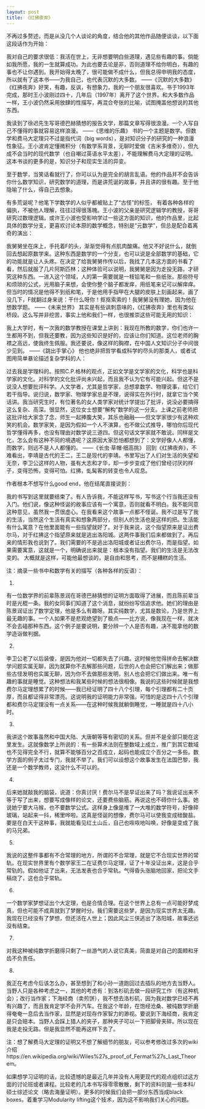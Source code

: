 ```yaml
---
layout: post
title: 《红拂夜奔》
---
```

不再过多赘述，而是从没几个人谈论的角度，结合他的其他作品随便谈谈，以下面这段话作为开始：

我对自己的要求很低：我活在世上，无非想要明白些道理，遇见些有趣的事。倘能如我所愿，我的一生就算成功。为此也要去论是非，否则道理不给你明白，有趣的事也不让你遇到。我开始得太晚了，很可能做不成什么，但我总得申明我的态度，所以就有了这本书——为我自己，也代表沉默的大多数。 ——《沉默的大多数》
《红拂夜奔》好笑，有趣，反讽，有想象力，我的一个朋友很喜欢。书于1993年完成，那时王小波刚过四十，几年后（1997年）离开了这个世界。和大多数作品一样，王小波仍然采用放肆的性描写，再混合夸张的比喻，试图掩盖他想说的其他东西。

我读到了徐迟先生写哥德巴赫猜想的报告文学，那篇文章写得很浪漫。一个人写自己不懂得的事就容易这样浪漫。 ——《思维的乐趣》
书的一个主题是数学。但数学和费马大定理只不过是指代词（big words），是对知识分子的研究的一种浪漫性象征。王小波肯定懂微积分（有数学系背景，无聊时爱做《吉米多维奇》），但九成不会当时的现代数学（也自嘲过英语水平太差），不能理解费马大定理的证明。这本书谈的更多的是，知识分子和现实生活的异变。

至于数学，当笑话看就行了，你可以认为是完全的胡言乱语。他的作品并不会告诉你什么数学知识，研究数学的道理，而是讲荒诞的故事，并且讲的很有趣。至于他隐喻了什么，得自己去想象。

有多荒诞呢？他笔下学数学的人似乎都被贴上了“古怪”的标签， 有着各种各样的偏执，不被他人理解，往往过得很落魄。王小波的父亲是研究逻辑学的教授，哥哥研究过数理逻辑。或许王小波也受影响学过一些这方面的知识，他的作品里，比起具体的数学分支，更喜欢讨论本原的数学概念，特别是“元数学”，但总是配合着离奇的演出：

我舅舅坐在床上，手托着F的头，渐渐觉得有点肌肉酸痛。他又不好说什么，就倒回去想起原数学来。这种东西是数学的一个分支，也可以说是全部数学的基础，它的功能就是让人头疼。在决定了给我舅舅作传以后，我找了几本这方面的书看了看，然后就服了几片阿斯匹林；这种体验可以说明，我舅舅是因为走投无路，才研究这种东西。一进入这个领域，人的第一需要就是一枝铅笔和一些纸张。那些符号和烦琐的公式，光用脑子来想，会使你整个脑子都发痒，用纸笔来记可以解痒痒。但当时的情况是他得不到纸和笔，于是他用手指甲在大腿的皮肤上刻画起来。画了没几下，F就翻过身来说：干什么呀你！抠抠索索的！我舅舅没有理她，因为他在想数学题。 ——《未来世界》
其实是有些讽刺意味的，《红拂夜奔》里也有类似桥段。这么写并非挖苦，事实上他和我们一样，也很推崇这些可能无用的知识：

我上大学时，有一次我的数学教授在课堂上讲到：我现在所教的数学，你们也许一生都用不到，但我还要教，因为这些知识是好的，应该让你们知道。这位老师的胸襟之高远，使我终生佩服。我还要说，像这样的胸襟，在中国人文知识分子中间很少见到。 ——《跳出手掌心》
他也绝非把哲学看成科学的尽头的那类人，或者试图用简单暴论描述复杂学科的人：

过去我是学理科的。按照C.P.格林的观点，正如文学是文学家的文化，科学也是科学家的文化。对科学的文化批评尚未兴起，而且我不认为它有可能兴起。但这不是说没人想要批评科学。人文学者，尤其是哲学家，总想拿数学、物理说事，给它们若干指导。说归说，数学家、物理学家总是不理，说得实在外行时，就拿它当个笑话讲。我当研究生时，有位著名的女人类学家对统计学提出了批评，说没必要搞得这么复杂、高深。很显然，这位女士想要“解构”数学的这一分支。上课之前老师把这批评给大家念了念，师生一起捧腹大笑，其乐也融融——但文学家很少有这种欢笑的机会。数学家笑，是因为假如一个人不演算，也不做公式推导，哪怕你后现代哲学懂得再多，也没有理由对数学说三道四。但这句话文学家就不敢说。同样是文化，怎么会有这种不同的境遇呢？这原因大家恐怕都想到了：文学好像人人都懂，而数学，则远不是人人都懂的。 
——《长虫·草帽·细高挑》
回到《红拂夜奔》，不难看出，李靖是古代的王二，王二是现代的李靖。书里写出了人们对生活的失望和无奈，李卫公这样的人物，虽有大志和才华，却一步步变成了他们曾经讨厌的样子，变得恐怖，变得可怕。红拂，虬髯客的转变也令人叹息。

作者根本不想写什么good end，他在结尾直接说到：

我的书写到这里就要结束了。有人告诉我，不能这样写书，写书这个行当我还没有入门。他们说，像这种怪诞的故事应该有一个寓意，否则就看不明白。我不能同意这种意见，虽然我一贯很虚心。在我看来这个故事一点都不怪诞。我不过是写了我的生活，当然这个生活有真实和想象两部分，但别人的生活也是这样的把。生活能有什么寓意？在他里面能有一些指望就好了。对于我来说，这个指望原来是证出费尔马，对于红拂这个指望原来就是逃出洛阳城。这两件事我们后来都做到了。再后来的情形我也说到了。我们需要的不是逃出洛阳城或者证出费尔马，而是指望。如果需要寓意，这就是一个，明确说出来就是：根本没有指望。我们的生活是无法改变的。
大概就是这样，可能他最想谈的，是自由和思考，而不是糟糕的生活。



注：摘录一些书中和数学有关的描写（各种各样的反语）：

1.

有一位数学界的前辈陈景润在哥德巴赫猜想的证明方面取得了进展，而且陈前辈当时是光棍一条。我的女同事们知道了这个消息，就纷纷写信追求他。她们的理由是陈景润证出了数学定理，他是多么有趣呀。其实纯数学，尤其是数论，乃是世界上最无趣的事。一个人如果不是悲观绝望到了极点——比方说，像我现在一样，就决不会去碰那种东西。这个例子是要说明，要分辨一个人是否有趣，决不能拿他的数学造诣做判据。

2.

李卫公老了以后装傻，是因为他对一切都失去了兴趣。这时候他觉得拼命去解决数学问题实属无聊，因为就算你不去解那些问题，后世的人也会把它们解出来；做那些古怪发明也实属无聊，因为你不去做那些发明，别人也会把它们做出来。唯一有趣的事就是睡觉。这种想法和我某些时候的想法很相像。我说的这些时候就是我想费尔马定理想累了的时候——我已经证明了四十八个引理，每个引理都有二十页厚，而且都证得非常漂亮。这说明我的证明能力非常强。可惜的是这四十八个引理都和费尔马定理没有一点关系——在这种时候我就躺倒睡觉，一睡就是四十八小时。

3.

我讲这个故事虽然和中国大陆、大唐朝等等有密切的关系。但并不是全部只能在这里发生。这就像数学上所说的：有一些算术法则在整数域上成立，推广到其它数域也不见得完全不行，就算不能够百分之百成立，起码也能成立个百分之一多些。数学方面的例子太过专门，我就不举了。我们可以设想这个故事发生在法国巴黎，我还是一个数学教师，这没什么不可以的。

4.

后来她就敲我的脑袋，说道：你真讨厌！费尔马不是早证出来了吗？我说证出来不等于写了出来，想要写成像样的论文，还要费些脑筋。再说这也不碍你什么事。她说她宁要大马猴，也不要数学公式。这样身上像是堆了一大堆的数学符号，好像碎玻璃，站起来一抖，稀里哗啦。这真是怪诞的想像，费尔马可以使我变成硅酸盐。要是在白天干这种事，我就能看见红土山丘，自己也咴咴地叫唤，好像是变成了我的马兄弟。

5.

我说的这整件事都有不合常理的地方，所谓的不合常理，就是它不合现实世界的常轨。在现实世界里有个数学家王二在证费尔马定理，证了十年没证出来，这是合乎常轨的。假如他证了出来，无法发表也合乎常轨。气得昏头涨脑地回家，把论文手稿烧了，这也合乎常轨。

6.

一个数学家梦想证出个大定理，也是合情合理。在这个世界上总有一点可能好梦成真，但也可能不成真就到了梦醒时分。我们需要这些梦，是因为现实世界太无趣。我现在已经没有了梦想，但还活在人世上；因此风尘三侠逃出了洛阳城，故事还远没有结束。

7.

对我这种被纯数学折磨得只剩了一丝游气的人说它真美，简直是对自己的面颊和牙齿不负责任。

8.

我正在考虑今后该怎么办，甚至想到了和小孙一道跑回过去插队的地方去当野人。当野人只是各种考虑之一，其他的考虑有：到洛杉矶去做一段研究工作（有这种机会）；改行当作家；下海经商（卖煎饼），我不想去洛杉矶，因为我对数学已经不再有兴趣了，而且我肯定学不会开汽车。在我这个年龄，在饱经沧桑、被纯数学折磨得奄奄一息后去当作家，显然是对现存作家智力的渺视。要说到下海经商，我肯定是只会赔本。当野人会踩上猎人的夹子，那种夹子可以一下把脚骨夹碎。所以现在我是走投无路。但是我显然不能再这样下去了。


注：想了解费马大定理的证明又不想了解细节的朋友，可以参考修改过多次的wiki介绍https://en.wikipedia.org/wiki/Wiles%27s_proof_of_Fermat%27s_Last_Theorem。

如果想学习证明的话，比较遗憾的是最近几年并没有人用更现代的观点组织过这方面的讨论班或者课程。比较老的几本书写得零零散散，剩下的资料则是一些本科/硕士综述论文（略去海量证明）。更多的时候我们会把一部分东西当成black boxes，着重学习Modularity lifting这个技术，因为这不影响我们关心的问题。
